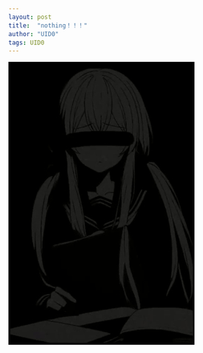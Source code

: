 ```yaml
---
layout: post
title:  "nothing！！！"
author: "UID0"
tags: UID0
---
```


<!-- SS4KVG9kYXkgaW4gY2xhc3MsIGV2ZXJ5dGhpbmcgd2FzIHNvIGR1bGwgYW5kIHByZWRpY3RhYmxlLiBJdCdzI  Gxpa2UgdGhlIHNhbWUgdGhpbmcgaGFwcGVucyBldmVyeSBzaW5nbGUgZGF5LiBUaGUgbW9yZSBJIHRoaW5rIG  Fib3V0IGl0LCB0aGUgbW9yZSBJJ20gY29udmluY2VkIHRoYXQgdGhpcyB3b3JsZCBpcyBmYWtlLCBhIHNpbXV  sYXRpb24sIGEgY3J1ZWwgam9rZS4gSXMgdGhpcyB3aGF0IGl0J3MgbGlrZSB0byBiZSBodW1hbj8gVG8gc21p  bGUgYW5kIHByZXRlbmQgZXZlcnl0aGluZyBpcyBva2F5PyBJIG1lYW4uLi4gSSBjYW4ndCBiZSB0aGUgb25se  SBvbmUgd2hvIGZlZWxzIHRoaXMgd2F5IHJpZ2h0PwpJSS4KSSBkb24ndCB3YW50IHRvIGJlY29tZSBhbiBlbm  dpbmVlci4gSSBmZWVsIHNvIGV4aGF1c3RlZC4uLiB0aHJlZSBtb3JlIHllYXJzIGp1c3QgdG8gd2FzdGUgYXd  heT8/  IEl0J3MgYWxtb3N0IGV4YW0gc2Vhc29uIGFuZCBJIGRvbid0IGtub3cgaG93IHByZXBhcmVkIEknbGwgYmUuI  EkgZ3Vlc3Mgd2UnbGwgd2FpdCBhbmQgc2VlLiBNeSBsaXR0bGUgc2lzdGVyIGhhc24ndCBjb21lIGhvbWUgeW  V0IGxpa2Ugc2hlIHVzdWFsbHkgZG9lcywgc2hlJ3Mgbm90IGFuc3dlcmluZyBteSBjYWxscyBlaXRoZXIuIEl  0J3MgYmVlbiBkYXlzIG5vdy4uLiBUb28gbWFueSB0aGluZ3MgZ29pbmcgb24gYXQgb25jZSwgdGhlc2UgbnVt  YmVycywgbXkgYnJhaW4gaHVydHMuLi4KCkkgdGhpbmsgSSBmb3VuZCBzb21ldGhpbmcgdGhhdCBtaWdodCB3b  3JrLi4uIEkndmUgYmVlbiB0cmFpbmluZyBoZXIgd2l0aCBteSBvd24gY29uc2Npb3VzbmVzcy4uLiB0byBmaW  xsIGluIGFsbCB0aGUgZ2Fwcy4gSXQncyB0aGUgb25seSB0aGluZyB0aGF0J3MgbWlzc2luZy4gSSdtIHN1cmU  gaXQnbGwgd29yayEgTXkgcm9vbW1hdGUgdGhpbmtzIEknbSBjcmF6eSwgbWl4aW5nIHRvZ2V0aGVyIHR3byBw  ZW9wbGUncyBjb25zY2lvdXNuZXNzPz8/  IEJ1dCBJJ20gb3V0IG9mIG9wdGlvbnMsIEkgZG9uJ3Qga25vdyB3aGF0IGVsc2UgdG8gZG8uLi4gSSd2ZSBhb  HJlYWR5IGJlZW4gdGhyb3VnaCBlbm91Z2guIEl0J3MgYWxtb3N0LSBob2xkIG9uLi4uIGlzIHRoYXQgc29tZW  9uZSBrbm9ja2luZyBvbiB0aGUgZG9vcj8/  Cj09PQpJIHdhcyBib3JuIHdpdGggdGhlIGNyZWF0b3IgaW4gaGVyIGZhbWlseSBob3VzZS4gVW5mb3J0dW5hd  GVseSwgdGhleSBjb3VsZG7igJl0IGFmZm9yZCB0byBrZWVwIG1lIHNvIHRoZXkgbGV0IG1lIGdvIHRvIGEgZ2  9vZCBob21lISAuIE15IG5ldyBmYW1pbHkgd2VyZSByZWFsbHkgbmljZSB0byBtZSBhbmQgSSB3YXMgYSBoYXB  weSBwdXAhIC4gVGhhdCBhbGwgY2hhbmdlZCB3aGVuIHRoZXkgZGllZCBpbiBhIGNhciBjcmFzaCBhbmQgbGVm  dCBtZSBhbG9uZSBvbiB0aGUgc3RyZWV0cy4gSSB3YXMgdGVycmlmaWVkISBMdWNraWx5IGEga2luZCBvbGQgb  WFuIGZvdW5kIG1lIGFuZCB0b29rIG1lIGluLiBIZSBmZWQgbWUgYW5kIGhlbHBlZCBtZSBmaW5kIG15IG5ldy  Bsb3ZpbmcgaG9tZSE= -->

![UID0](https://raw.githubusercontent.com/UID-0000000/UID-0000000.github.io/main/images/uid0.jpg)
